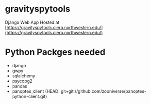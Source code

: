 # gravityspytools
Django Web App Hosted at [https://gravityspytools.ciera.northwestern.edu/](https://gravityspytools.ciera.northwestern.edu/)

# Python Packges needed

 * django
 * gwpy
 * sqlalchemy
 * psycopg2
 * pandas
 * panoptes_client (HEAD: git+git://github.com/zooniverse/panoptes-python-client.git)

